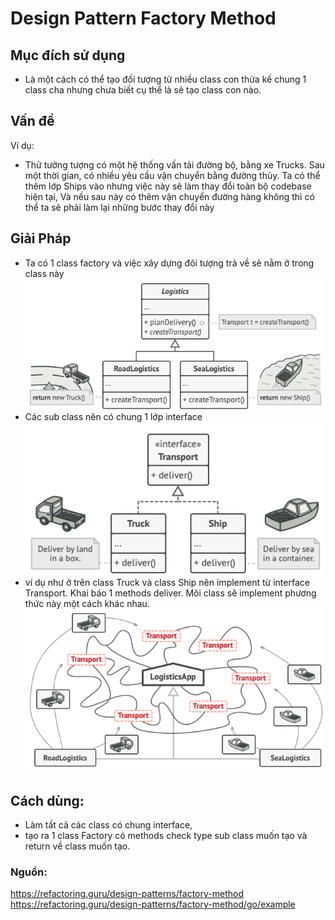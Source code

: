 # Design Pattern Factory Method

## Mục đích sử dụng

- Là một cách có thể tạo đối tượng từ nhiều class con thừa kế chung 1 class cha nhưng chưa biết cụ thể là sẽ tạo class con nào.


## Vấn đề
Ví dụ:
- Thử tưởng tượng có một hệ thống vấn tải đường bộ, bằng xe Trucks. Sau một thời gian, có nhiều yêu cầu vận chuyển bằng đường thủy.
Ta có thể thêm lớp Ships vào nhưng việc này sẽ làm thay đổi toàn bộ codebase hiện tại, Và nếu sau này có thêm vận chuyển đường hàng không
thì có thể ta sẽ phải làm lại những bước thay đổi này

## Giải Pháp

- Ta có 1 class factory và việc xây dựng đôi tượng trả về sẽ nằm ở trong class này
![image description solution](./solution1.png)
- Các sub class nên có chung 1 lớp interface
![image description solution](./solution2.png)
- ví dụ như ở trên class Truck và class Ship nên implement từ interface Transport. Khai báo 1 methods deliver. Môi class sẽ implement phương thức này một cách khác nhau.
![image description solution](./solution3.png)

## Cách dùng:
- Làm tất cả các class có chung interface,
- tạo ra 1 class Factory có methods check type sub class muốn tạo và return về class muốn tạo.

### Nguồn: 
https://refactoring.guru/design-patterns/factory-method
https://refactoring.guru/design-patterns/factory-method/go/example